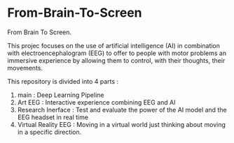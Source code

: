 # From-Brain-To-Screen

From Brain To Screen. 

This projec focuses on the use of artificial intelligence (AI) in combination with electroencephalogram (EEG) to offer to people with motor problems an immersive experience by allowing them to control, with their thoughts, their movements.

This repository is divided into 4 parts :

1. main : Deep Learning Pipeline
2. Art EEG : Interactive experience combining EEG and AI
3. Research Inerface : Test and evaluate the power of the AI model and the EEG headset in real time
4. Virtual Reality EEG : Moving in a virtual world just thinking about moving in a specific direction.